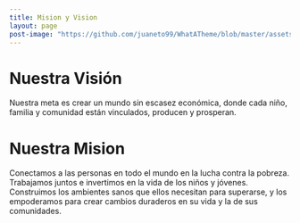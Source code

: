```yaml
---
title: Mision y Vision
layout: page
post-image: "https://github.com/juaneto99/WhatATheme/blob/master/assets/images/portada.jpg?raw=true"
---
```



# Nuestra Visión

Nuestra meta es crear un mundo sin escasez económica, donde cada niño, familia y comunidad están vinculados, producen y prosperan.


# Nuestra Mision

Conectamos a las personas en todo el mundo en la lucha contra la pobreza. Trabajamos juntos e invertimos en la vida de los niños y jóvenes. Construimos los ambientes sanos que ellos necesitan para superarse, y los empoderamos para crear cambios duraderos en su vida y la de sus comunidades.
